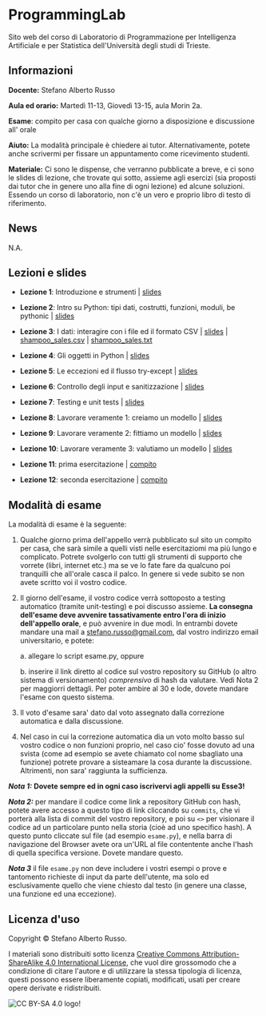 # ProgrammingLab

Sito web del corso di Laboratorio di Programmazione per Intelligenza Artificiale e per Statistica dell'Università degli studi di Trieste.


## Informazioni
**Docente:** Stefano Alberto Russo

**Aula ed orario:** Martedì 11-13, Giovedì 13-15, aula Morin 2a.

**Esame**: compito per casa con qualche giorno a disposizione e discussione all' orale

**Aiuto:** La modalità principale è chiedere ai tutor. Alternativamente, potete anche scrivermi per fissare un appuntamento come ricevimento studenti.

**Materiale:** Ci sono le dispense, che verranno pubblicate a breve, e ci sono le slides di lezione, che trovate qui sotto, assieme agli esercizi (sia proposti dai tutor che in genere uno alla fine di ogni lezione) ed alcune soluzioni. Essendo un corso di laboratorio, non c'è un vero e proprio libro di testo di riferimento. 

## News

N.A.


## Lezioni e slides

- **Lezione 1**: Introduzione e strumenti | [slides](slides/Lezione1.pdf)

- **Lezione 2**: Intro su Python: tipi dati, costrutti,
funzioni, moduli, be pythonic | [slides](slides/Lezione2.pdf)

- **Lezione 3**: I dati: interagire con i file ed il formato CSV | [slides](slides/Lezione3.pdf) | [shampoo_sales.csv](files/shampoo_sales.csv) | [shampoo_sales.txt](files/shampoo_sales.txt)

- **Lezione 4**: Gli oggetti in Python | [slides](slides/Lezione4.pdf)

- **Lezione 5**: Le eccezioni ed il flusso try-except
 | [slides](slides/Lezione5.pdf)   

- **Lezione 6**: Controllo degli input e sanitizzazione
 | [slides](slides/Lezione6.pdf)

- **Lezione 7**: Testing e unit tests
 | [slides](slides/Lezione7.pdf)

- **Lezione 8**: Lavorare veramente 1: creiamo un modello
 | [slides](slides/Lezione8.pdf)

- **Lezione 9**: Lavorare veramente 2: fittiamo un modello
 | [slides](slides/Lezione9.pdf)


- **Lezione 10**: Lavorare veramente 3: valutiamo un modello
 | [slides](slides/Lezione10.pdf)
 
- **Lezione 11**: prima esercitazione
 | [compito](https://docs.google.com/document/d/e/2PACX-1vSsSDmsHj0dsqG3rs1Erv2KGksKCSpk27RAUfrL5p6aaIAIplReUfOnh8NUNP-D6j_uOhF1fhTfd5Hg/pub)

- **Lezione 12**: seconda esercitazione
 | [compito](https://docs.google.com/document/d/e/2PACX-1vRt09wouXGP4ECVPbMIT7FGzzYAx6T37Pil8KG4pSMpcYQeHAl_b9x3rsax7jH0D3M8Ol9R05C8xY_3/pub)

## Modalità di esame

La modalità di esame è la seguente:

1. Qualche giorno prima dell'appello verrà pubblicato sul sito un compito per casa, che sarà simile a quelli visti nelle esercitaziomi ma più lungo e complicato. Potrete svolgerlo con tutti gli strumenti di supporto che vorrete (libri, internet etc.) ma se ve lo fate fare da qualcuno poi tranquilli che all'orale casca il palco. In genere si vede subito se non avete scritto voi il vostro codice.

2. Il giorno dell'esame, il vostro codice verrà sottoposto a testing automatico (tramite unit-testing) e poi discusso assieme. **La consegna dell'esame deve avvenire tassativamente entro l'ora di inizio dell'appello orale**, e può avvenire in due modi. In entrambi dovete mandare una mail a stefano.russo@gmail.com, dal vostro indirizzo email universitario, e potete:

    a. allegare lo script esame.py, oppure
	
    b. inserire il link diretto al codice sul vostro repository su GitHub (o altro sistema di versionamento) *comprensivo* di hash da valutare. Vedi Nota 2 per maggiorri dettagli. Per poter ambire al 30 e lode, dovete mandare l'esame con questo sistema.


3. Il voto d'esame sara' dato dal voto assegnato dalla correzione automatica e dalla discussione.

4. Nel caso in cui la correzione automatica dia un voto molto basso sul vostro codice o non funzioni proprio, nel caso cio' fosse dovuto ad una svista (come ad esempio se avete chiamato col nome sbagliato una funzione) potrete provare a sisteamare la cosa durante la discussione. Altrimenti, non sara' raggiunta la sufficienza.


***Nota 1:*** **Dovete sempre ed in ogni caso iscrivervi agli appelli su Esse3!**

***Nota 2:*** per mandare il codice come link a repository GitHub con hash, potete avere accesso a questo tipo di link cliccando su `commits`, che vi porterà alla lista di commit del vostro repository, e poi su `<>` per visionare il codice ad un particolare punto nella storia (cioè ad uno specifico hash). A questo punto cliccate sul file (ad esempio `esame.py`), e nella barra di navigazione del Browser avete ora un'URL al file contentente anche l'hash di quella specifica versione. Dovete mandare questo.

***Nota 3*** il file `esame.py` non deve includere i vostri esempi o prove e tantomento richieste di input da parte dell'utente, ma solo ed esclusivamente quello che viene chiesto dal testo (in genere una classe, una funzione ed una eccezione).



## Licenza d'uso

Copyright &copy; Stefano Alberto Russo.

I materiali sono distribuiti sotto licenza [Creative Commons Attribution-ShareAlike 4.0 International License](http://creativecommons.org/licenses/by-sa/4.0/), che vuol dire grossomodo che a condizione di citare l'autore e di utilizzare la stessa tipologia di licenza, questi possono essere liberamente copiati, modificati, usati per creare opere derivate e ridistribuiti.

![CC BY-SA 4.0 logo!](https://i.creativecommons.org/l/by-sa/4.0/88x31.png "CC BY-SA 4.0")
           





